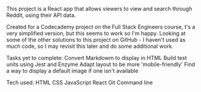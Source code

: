 This project is a React app that allows viewers to view and search through Reddit, using their API data.

Created for a Codecademy project on the Full Stack Engineers course, t's a very simplified version, but this seems to work so I'm happy.
Looking at some of the other solutions to this project on GitHub - I haven't used as much code, so I may revisit this later and do some additional work.

Tasks yet to complete:
Convert Markdowm to display in HTML
Build test units using Jest and Enzyme
Adapt layout to be more 'mobile-friendly'
Find a way to display a default image if one isn't available

Tech used:
HTML
CSS
JavaScript
React
Git
Command line
